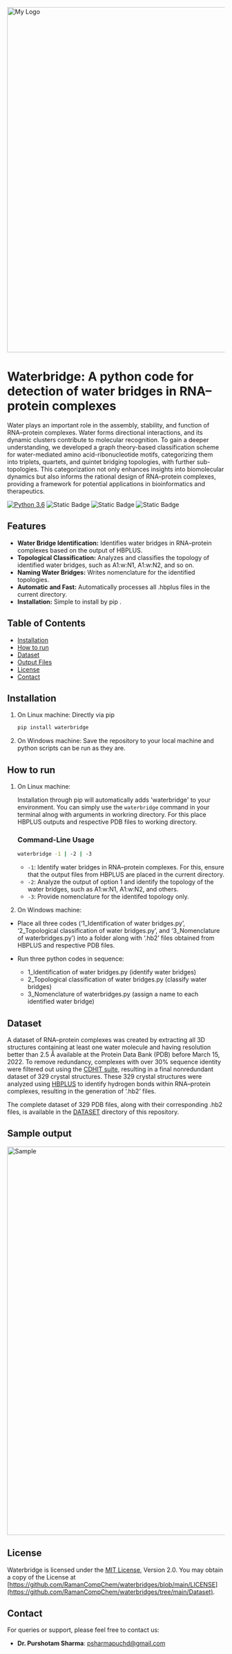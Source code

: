 <img src="logo.png" alt="My Logo" width="800" />


# Waterbridge: A python code for detection of water bridges in RNA–protein complexes

Water plays an important role in the assembly, stability, and function of RNA–protein complexes. Water forms directional interactions, and its dynamic clusters contribute to molecular recognition. To gain a deeper understanding, we developed a graph theory-based classification scheme for water-mediated amino acid-ribonucleotide motifs, categorizing them into triplets, quartets, and quintet bridging topologies, with further sub-topologies. This categorization not only enhances insights into biomolecular dynamics but also informs the rational design of RNA–protein complexes, providing a framework for potential applications in bioinformatics and therapeutics.

<!--- BADGES: START --->
[![Python 3.6](https://img.shields.io/badge/python-3.6-blue.svg)](https://www.python.org/downloads/release/python-360/)
![Static Badge](https://img.shields.io/badge/build-MIT-brightgreen?style=flat&logo=gitbook&logoColor=black&logoSize=auto&label=License&labelColor=%23a9a9a9&color=brightgreen&link=https%3A%2F%2Fgithub.com%2FRamanCompChem%2Fwaterbridges%2Fblob%2Fmain%2FLICENSE&link=https%3A%2F%2Fgithub.com%2FRamanCompChem%2Fwaterbridges%2Fblob%2Fmain%2FLICENSE)
![Static Badge](https://img.shields.io/badge/build-v0.1.3-brightgreen?style=flat&logo=pypi&logoColor=blue&logoSize=auto&label=PyPi&labelColor=%23a9a9a9&color=brightgreen&link=https%3A%2F%2Fpypi.org%2Fproject%2Fwaterbridge%2F&link=https%3A%2F%2Fpypi.org%2Fproject%2Fwaterbridge%2F)
![Static Badge](https://img.shields.io/badge/build-v0.1.3-brightgreen?style=flat&logo=appveyor&logoColor=violet&logoSize=auto&label=Installable%20via%20pip&color=orange&link=https%3A%2F%2Fgithub.com%2FRamanCompChem%2Fwaterbridges%2Fblob%2Fmain%2FLICENSE&link=https%3A%2F%2Fgithub.com%2FRamanCompChem%2Fwaterbridges%2Fblob%2Fmain%2FLICENSE)
<!--- BADGES: END --->

## Features

- **Water Bridge Identification:** Identifies water bridges in RNA–protein complexes based on the output of HBPLUS.
- **Topological Classification:** Analyzes and classifies the topology of identified water bridges, such as A1:w:N1, A1:w:N2, and so on.
- **Naming Water Bridges:** Writes nomenclature for the identified topologies.
- **Automatic and Fast:** Automatically processes all .hbplus files in the current directory.
- **Installation:** Simple to install by pip .

## Table of Contents
- [Installation](#installation)
- [How to run](#how-to-run)
- [Dataset](#dataset)
- [Output Files](https://github.com/RamanCompChem/waterbridges/tree/main/Result)
- [License](#license)
- [Contact](#contact)

## Installation
  
1.  On Linux machine:
      Directly via pip
      ```bash
      pip install waterbridge
      ```
2.  On Windows machine:
      Save the repository to your local machine and python scripts can be run as they are.

## How to run
1.  On Linux machine:
   
      Installation through pip will automatically adds 'waterbridge' to your environment. You can simply use the `waterbridge` command in your terminal alnog with arguments in workring directory. For this place HBPLUS outputs and respective PDB files to working directory.
     ### Command-Line Usage
     ```bash
     waterbridge -1 | -2 | -3
     ```
      - `-1`: Identify water bridges in RNA–protein complexes. For this, ensure that the output files from HBPLUS are placed in the current directory.
      - `-2`: Analyze the output of option 1 and identify the topology of the water bridges, such as A1:w:N1, A1:w:N2, and others.
      - `-3`: Provide nomenclature for the identifed topology only.


2.  On Windows machine:
   
   - Place all three codes (‘1_Identification of water bridges.py’, ‘2_Topological classification of water bridges.py’, and ‘3_Nomenclature of waterbridges.py’) into a folder along with ‘.hb2’ files obtained from HBPLUS and respective PDB files.

   - Run three python codes in sequence:
      - 1_Identification of water bridges.py (identify water bridges)
      - 2_Topological classification of water bridges.py (classify water bridges)
      - 3_Nomenclature of waterbridges.py (assign a name to each identified water bridge)


## Dataset

A dataset of RNA–protein complexes was created by extracting all 3D structures containing at least one water molecule and having resolution better than 2.5 Å available at the Protein Data Bank (PDB) before March 15, 2022. To remove redundancy, complexes with over 30% sequence identity were filtered out using the [CDHIT suite](https://www.ncbi.nlm.nih.gov/pmc/articles/PMC3516142/), resulting in a final nonredundant dataset of 329 crystal structures. These 329 crystal structures were analyzed using [HBPLUS](https://pubmed.ncbi.nlm.nih.gov/8182748/) to identify hydrogen bonds within RNA–protein complexes, resulting in the generation of ‘.hb2’ files.

The complete dataset of 329 PDB files, along with their corresponding .hb2 files, is available in the [DATASET](https://github.com/RamanCompChem/waterbridges/tree/main/Dataset) directory of this repository.


## Sample output
<img src="sample output.png" alt="Sample" width="900" />


## License
Waterbridge is licensed under the [MIT License](https://opensource.org/license/mit), Version 2.0. You may obtain a copy of the License at [https://github.com/RamanCompChem/waterbridges/blob/main/LICENSE](https://github.com/RamanCompChem/waterbridges/tree/main/Dataset). 


## Contact

For queries or support, please feel free to contact us:

- **Dr. Purshotam Sharma**: [psharmapuchd@gmail.com](mailto:psharmapuchd@gmail.com)

